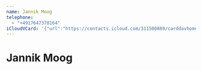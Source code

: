 ```yaml
---
name: Jannik Moog
telephone:
  - "+4917647378164"
iCloudVCard: '{"url":"https://contacts.icloud.com/311500889/carddavhome/card/50D72390-EB83-404A-A069-09309377BC7D.vcf","etag":"\"l4w9j285\"","data":"BEGIN:VCARD\r\nVERSION:3.0\r\nFN:\r\nN:Moog;Jannik;;;\r\nUID:A3BE1D4B-4BA1-44A8-B314-606DF689FC23\r\nPRODID:-//Apple Inc.//iOS 15.5//EN\r\nREV:2025-04-03T22:05:13Z\r\nORG:;\r\nTEL:+4917647378164\r\nEND:VCARD"}'
---
```

# Jannik Moog
